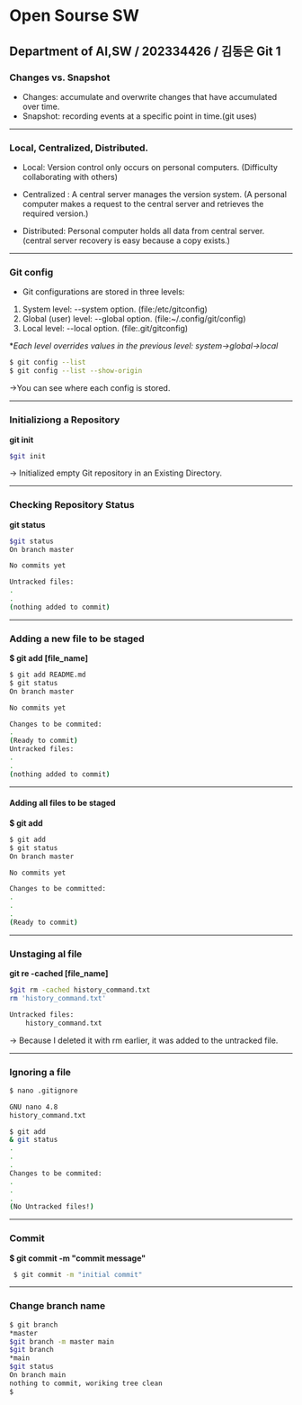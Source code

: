 # Open Sourse SW
Department of AI,SW / 202334426 / 김동은
**Git 1**
---

### Changes vs. Snapshot
- Changes:  accumulate and overwrite changes that have accumulated over time.
- Snapshot: recording events at a specific point in time.(git uses)
---
### Local, Centralized, Distributed.
- Local: Version control only occurs on personal computers. (Difficulty collaborating with others)

- Centralized : A central server manages the version system. (A personal computer makes a request to the central server and retrieves the required version.)

- Distributed: Personal computer holds all data from central server. (central server recovery is easy because a copy exists.)
---

### Git config
- Git configurations are stored in three levels:
1) System level: --system option.
(file:/etc/gitconfig)
2) Global (user) level: --global option.
(file:~/.config/git/config)
3) Local level: --local option.
(file:.git/gitconfig)

**Each level overrides values in the previous level: system->global->local*

```sh
$ git config --list
$ git config --list --show-origin
```
->You can see where each config is stored.

---
### Initializiong a Repository
**git init**
```sh
$git init
```
-> Initialized empty Git repository in an Existing Directory.

---
### Checking Repository Status
**git status**
```sh
$git status
On branch master

No commits yet

Untracked files:
.
.
(nothing added to commit)
```

---
### Adding a new file to be staged
**$ git add [file_name]**
```sh
$ git add README.md
$ git status
On branch master

No commits yet

Changes to be commited:
.
(Ready to commit)
Untracked files:
.
.
(nothing added to commit)
```

---
#### Adding all files to be staged
**$ git add**
```sh
$ git add
$ git status
On branch master

No commits yet

Changes to be committed:
.
.
.
(Ready to commit)
```

---
### Unstaging al file
**git re -cached [file_name]**
```sh
$git rm -cached history_command.txt
rm 'history_command.txt'

Untracked files:
    history_command.txt
```
-> Because I deleted it with rm earlier, it was added to the untracked file.

---
### Ignoring a file
```sh
$ nano .gitignore

GNU nano 4.8
history_command.txt
```
```sh
$ git add
& git status
. 
.
.
Changes to be commited:
.
.
.
(No Untracked files!)
```
---
### Commit

**$ git commit -m "commit message"**
```sh
 $ git commit -m "initial commit"
```
---
### Change branch name
```sh
$ git branch
*master
$git branch -m master main
$git branch
*main
$git status
On branch main
nothing to commit, woriking tree clean
$
```